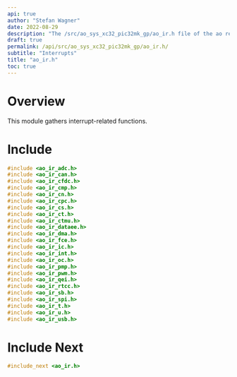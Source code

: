 ```yaml
---
api: true
author: "Stefan Wagner"
date: 2022-08-29
description: "The /src/ao_sys_xc32_pic32mk_gp/ao_ir.h file of the ao real-time operating system."
draft: true
permalink: /api/src/ao_sys_xc32_pic32mk_gp/ao_ir.h/
subtitle: "Interrupts"
title: "ao_ir.h"
toc: true
---
```


# Overview

This module gathers interrupt-related functions.

# Include

```c
#include <ao_ir_adc.h>
#include <ao_ir_can.h>
#include <ao_ir_cfdc.h>
#include <ao_ir_cmp.h>
#include <ao_ir_cn.h>
#include <ao_ir_cpc.h>
#include <ao_ir_cs.h>
#include <ao_ir_ct.h>
#include <ao_ir_ctmu.h>
#include <ao_ir_dataee.h>
#include <ao_ir_dma.h>
#include <ao_ir_fce.h>
#include <ao_ir_ic.h>
#include <ao_ir_int.h>
#include <ao_ir_oc.h>
#include <ao_ir_pmp.h>
#include <ao_ir_pwm.h>
#include <ao_ir_qei.h>
#include <ao_ir_rtcc.h>
#include <ao_ir_sb.h>
#include <ao_ir_spi.h>
#include <ao_ir_t.h>
#include <ao_ir_u.h>
#include <ao_ir_usb.h>
```

# Include Next

```c
#include_next <ao_ir.h>
```
